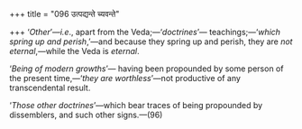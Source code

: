 +++
title = "096 उत्पद्यन्ते च्यवन्ते"

+++
‘*Other*’—*i.e*., apart from the Veda;—‘*doctrines*’— teachings;—‘*which
spring up and perish*,’—and because they spring up and perish, they are
*not eternal*,—while the Veda is *eternal*.

‘*Being of modern growths*’— having been propounded by some person of
the present time,—‘*they are worthless*’—not productive of any
transcendental result.

‘*Those other doctrines*’—which bear traces of being propounded by
dissemblers, and such other signs.—(96)


